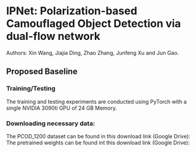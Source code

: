 # IPNet: Polarization-based Camouflaged Object Detection via dual-flow network
Authors: Xin Wang, Jiajia Ding, Zhao Zhang, Junfeng Xu and Jun Gao.
## Proposed Baseline
### Training/Testing
The training and testing experiments are conducted using PyTorch with a single NVIDIA 3090ti GPU of 24 GB Memory.
### Downloading necessary data:
The PCOD_1200 dataset can be found in this download link (Google Drive):
The pretrained weights can be found int this download link (Google Drive):
